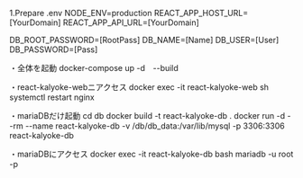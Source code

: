 1.Prepare .env
NODE_ENV=production
REACT_APP_HOST_URL=[YourDomain]
REACT_APP_API_URL=[YourDomain]

DB_ROOT_PASSWORD=[RootPass]
DB_NAME=[Name]
DB_USER=[User]
DB_PASSWORD=[Pass]



・全体を起動
docker-compose up -d　--build


・react-kalyoke-webニアクセス
docker exec -it react-kalyoke-web sh
systemctl restart nginx


・mariaDBだけ起動
cd db
docker build -t react-kalyoke-db .
docker run -d --rm --name react-kalyoke-db -v /db/db_data:/var/lib/mysql -p 3306:3306 react-kalyoke-db


・mariaDBにアクセス
docker exec -it react-kalyoke-db bash
mariadb -u root -p